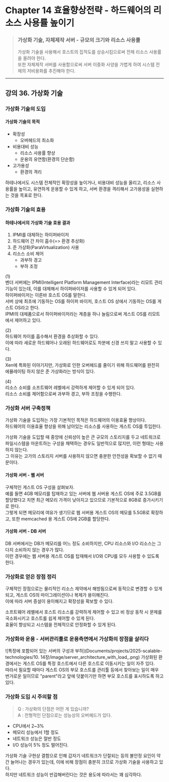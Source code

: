 # Chapter 14 효율향상전략 - 하드웨어의 리소스 사용률 높이기> ### 가상화 기술, 자체제작 서버 - 규모의 크기와 리소스 사용률> 가상화 기술을 사용해서 호스트의 집적도를 상승시킴으로써 전체 리소스 사용률을 올려야 한다.   > 또한 자체제작 서버를 사용함으로써 서버 이중화 사양을 가볍게 하여 시스템 전체의 저비용화를 추진해야 한다.---## 강의 36. 가상화 기술### 가상화 기술의 도입#### 가상화 기술의 목적- 확장성  - 오버헤드의 최소화- 비용대비 성능  - 리소스 사용률 향상  - 운용의 유연함(환경의 단순함)- 고가용성  - 환경의 격리하테나에서도 시스템 전체적인 확장성을 높이거나, 비용대비 성능을 올리고, 리소스 사용률을 높이고, 유연하게 운용할 수 있게 하고, 서버 환경을 격리해서 고가용성을 실현하는 것을 목표로 한다.### 가상화 기술의 효용#### 하테나에서의 가상화 기술 효용 결과1. IPMI를 대체하는 하이퍼바이저2. 하드웨어 간 차이 흡수(=> 환경 추상화)3. 준 가상화(ParaVirtualization) 사용4. 리소스 소비 제어   - 과부하 경고   - 부하 조정(1)   벤더 서버에는 IPMI(Intelligent Platform Management Interface)라는 리모트 관리기능이 있는데, 이를 대체해서 하이퍼바이저를 사용할 수 있게 되어 있다.   하이퍼바이저는 이른바 호스트 OS를 말한다.   서버 상에 최초에 기동하는 OS를 하이퍼 바이저, 호스트 OS 상에서 기동하는 OS를 게스트 OS라고 한다.   IPMI의 대체품으로서 하이퍼바이저라는 계층을 하나 늘림으로써 게스트 OS를 리모트에서 제어하고 있다.(2)    하드웨어 차이를 흡수해서 환경을 추상화할 수 있다.   이에 따라 새로운 하드웨어나 오래된 하드웨어로도 차분에 신경 쓰지 말고 사용할 수 있다.(3)   Xen에 특화된 이야기지만, 가상화로 인한 오버헤드를 줄이기 위해 하드웨어를 완전히 에뮬레이팅 하지 않은 준 가상화라는 방식이 있다.(4)   리소스 소비를 소프트웨어 레벨에서 강력하게 제어할 수 있게 되어 있다.   리소스 소비를 제어함으로써 과부하 경고, 부하 조정을 수행한다.### 가상화 서버 구축정책가상화 기술을 도입하는 가장 기본적인 목적은 하드웨어의 이용효율 향상이다.   하드웨어의 이용효율 향상을 위해 남아있는 리소스를 사용하는 게스트 OS를 투입한다.가상화 기술을 도입할 때 중앙에 신뢰성이 높은 큰 규모의 스토리지를 두고 네트워크로 파일시스템을 마운트하는 구성을 채택하는 경우도 일반적으로 많지만, 이런 형태는 사용하지 않는다.   그 이유는 고가의 스토리지 서버를 사용하지 않으면 충분한 안전성을 확보할 수 없기 때문이다.#### 가상화 서버 - 웹 서버구체적인 게스트 OS 구성을 살펴보자.      예를 들면 4GB 메모리를 탑재하고 있는 서버에 웹 서버용 게스트 OS에 주로 3.5GB를 할당했다고 치면 최근 메모리 가격이 낮아지고 있으므로 기본적으로 8GB로 증가시키기로 한다.    그렇게 되면 메모리에 여유가 생기므로 웹 서버용 게스트 OS의 메모를 5.5GB로 확장하고, 또한 memcached 용 게스트 OS에 2GB를 할당한다.#### 가상화 서버 - DB 서버DB 서버에서는 DB가 메모리를 어느 정도 소비하지만, CPU 리소스와 I/O 리소스는 그다지 소비하지 않는 경우가 많다.   이런 경우에는 웹 서버용 게스트 OS를 탑재해서 I/O와 CPU를 모두 사용할 수 있도록 한다.### 가상화로 얻은 장점 정리구체적인 장점으로는 물리적인 리소스 제약에서 해방됨으로써 동적으로 변경할 수 있게 되고, 게스트 OS의 마이그레이션이나 복제가 용이해진다.   이에 따라 서버 증설이 용이해지고 확장성을 확보할 수 있다.소프트웨어 레벨에서 호스트 리소스를 강력하게 제어할 수 있고 비 정상 동작 시 문제를 국소화시키고 호스트를 쉽게 제어할 수 있게 된다.   효율이 향상되고 시스템을 전체적으로 안정화할 수 있게 된다.### 가상화와 운용 - 서버관리툴로 운용측면에서 가상화의 장점을 살리다![특정에 포함되어 있는 서버의 구성과 부하](Documents/projects/2025-scalable-technologies/10. 14장/image/server_architecture_with_load_.png)가상화된 환경에서는 게스트 OS를 특정 호스트에서 다른 호스트로 이동시키는 일이 자주 있다.   따라서 필요할 때마다 게스트 OS의 부모 호스트를 관리툴 등에서 찾아보는 일이 매우 번거로운 일이므로 "parent"라고 앞에 덧붙이기만 하면 부모 호스트를 표시하도록 하고 있다.### 가상화 도입 시 주의할 점> Q : 가상화의 단점은 어떤 게 있습니까?    > A : 전형적인 단점으로는 성능상의 오버헤드가 있다. - CPU에서 2~3%- 메모리 성능에서 1할 정도- 네트워크 성능은 절반 정도- I/O 성능이 5% 정도 떨어진다.가상화 기술 구현상 결함으로 인해 갑자기 네트워크가 단절되는 등의 불안정 요인이 약간 늘어나는 경우가 있는데, 이에 비해 장점이 충분히 크므로 가상화 기술을 사용하고 있다.    하지만 네트워크 성능이 반감해버린다는 것은 용도에 따라서는 꽤 심각하다.    